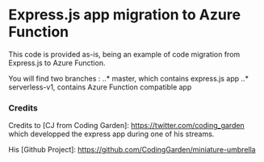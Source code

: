 # Express.js app migration to Azure Function

This code is provided as-is, being an example of code migration from Express.js to Azure Function.

You will find two branches : 
..* master, which contains express.js app
..* serverless-v1, contains Azure Function compatible app

### Credits

Credits to [CJ from Coding Garden]: https://twitter.com/coding_garden which developped the express app during one of his streams.

His [Github Project]: https://github.com/CodingGarden/miniature-umbrella